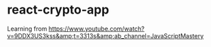 # react-crypto-app
Learning from https://www.youtube.com/watch?v=9DDX3US3kss&amp;t=3313s&amp;ab_channel=JavaScriptMastery
